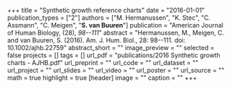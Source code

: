 +++
title = "Synthetic growth reference charts"
date = "2016-01-01"
publication_types = ["2"]
authors = ["M. Hermanussen", "K. Stec", "C. Assmann", "C. Meigen", "**S. van Buuren**"]
publication = "American Journal of Human Biology, (28), _98--111_"
abstract = "Hermanussen, M., Meigen, C. and van Buuren, S. (2016). Am. J. Hum. Biol., 28: 98--111. doi: 10.1002/ajhb.22759"
abstract_short = ""
image_preview = ""
selected = false
projects = []
tags = []
url_pdf = "publications/2016 Synthetic growth charts - AJHB.pdf"
url_preprint = ""
url_code = ""
url_dataset = ""
url_project = ""
url_slides = ""
url_video = ""
url_poster = ""
url_source = ""
math = true
highlight = true
[header]
image = ""
caption = ""
+++
